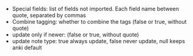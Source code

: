 * Special fields: list of fields not imported. Each field name between quote, separated by commas
* Combine tagging: whether to combine the tags (false or true, without quote)
* update only if newer:  (false or true, without quote)
* update note type: true always update, false never update, null keeps anki default
